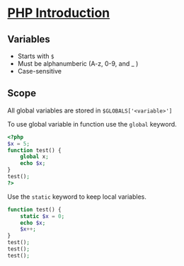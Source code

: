 # [PHP Introduction](https://www.w3schools.com/php/php_intro.asp)

## Variables

- Starts with `$`
- Must be alphanumberic (A-z, 0-9, and _ )
- Case-sensitive

## Scope

All global variables are stored in `$GLOBALS['<variable>']`

To use global variable in function use the `global` keyword.

```php
<?php
$x = 5;
function test() {
    global x;
    echo $x;
}
test();
?>
```

Use the `static` keyword to keep local variables.

```php
function test() {
    static $x = 0;
    echo $x;
    $x++;
}
test();
test();
test();
```
